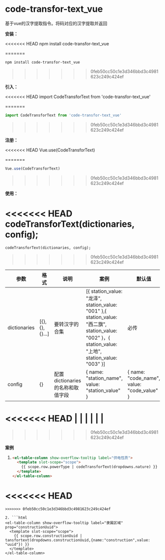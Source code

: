 # code-transfor-text_vue

基于vue的汉字提取指令。将码对应的汉字提取并返回









**安装：**

<<<<<<< HEAD
npm install code-transfor-text_vue

=======
```
npm install code-transfor-text_vue
```
>>>>>>> 0feb50cc50c1e3d346bbd3c4981623c249c424ef


**引入：**

<<<<<<< HEAD
import CodeTransforText from 'code-transfor-text_vue'

=======
```javascript
import CodeTransforText from 'code-transfor-text_vue'
```
>>>>>>> 0feb50cc50c1e3d346bbd3c4981623c249c424ef


**注册：**

<<<<<<< HEAD
Vue.use(CodeTransforText)

=======
```javascript
Vue.use(CodeTransforText)
```
>>>>>>> 0feb50cc50c1e3d346bbd3c4981623c249c424ef


**使用：**

<<<<<<< HEAD
codeTransforText(dictionaries, config);
=======
```
codeTransforText(dictionaries, config);
```
>>>>>>> 0feb50cc50c1e3d346bbd3c4981623c249c424ef

| 参数         | 格式          | 说明                             | 案例                                                         | 默认值                                     |
| ------------ | ------------- | -------------------------------- | ------------------------------------------------------------ | ------------------------------------------ |
| dictionaries | [{},{},{}...] | 要转汉字的合集                   | [{ station_value: "龙泽", station_value: "001" },{ station_value: "西二旗", station_value: "002" }，{ station_value: "上地", station_value: "003" }] | 必传                                       |
| config       | {}            | 配置dictionaries的名称和取值字段 | { name: "station_name", value: "station_value" }             | { name: "code_name", value: "code_value" } |
<<<<<<< HEAD
|              |               |                                  |                                                              |                                            |
=======
>>>>>>> 0feb50cc50c1e3d346bbd3c4981623c249c424ef



**案例**

1. ```html
   <el-table-column show-overflow-tooltip label="供电性质">
     <template slot-scope="scope">
       {{ scope.row.powerType | codeTransforText(dropdowns.nature) }}
     </template>
   </el-table-column>
<<<<<<< HEAD
=======
   ```
>>>>>>> 0feb50cc50c1e3d346bbd3c4981623c249c424ef

2. ```html
   <el-table-column show-overflow-tooltip label="隶属区域" prop="constructionUuid">
     <template slot-scope="scope">
       {{ scope.row.constructionUuid | tansfortext(dropdowns.constructionUuid,{name:"construction",value: "uuid"}) }}
     </template>
   </el-table-column>
   ```









